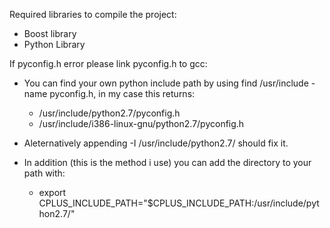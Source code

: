 Required libraries to compile the project:

* Boost library
* Python Library

If pyconfig.h error please link pyconfig.h to gcc:

* You can find your own python include path by using find /usr/include -name pyconfig.h, in my case this returns:
  * /usr/include/python2.7/pyconfig.h
  * /usr/include/i386-linux-gnu/python2.7/pyconfig.h

* Aleternatively appending -I /usr/include/python2.7/ should fix it.
* In addition (this is the method i use) you can add the directory to your path with:
  * export CPLUS_INCLUDE_PATH="$CPLUS_INCLUDE_PATH:/usr/include/python2.7/"
